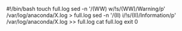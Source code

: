 #!/bin/bash
touch full.log
sed -n '/(WW) w/!s/(WW)/Warning/p' /var/log/anaconda/X.log > full.log
sed -n '/(II) i/!s/(II)/Information/p' /var/log/anaconda/X.log >> full.log
cat full.log
exit 0
